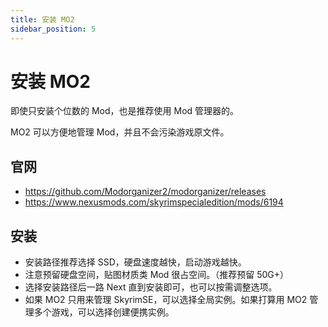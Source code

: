 ```yaml
---
title: 安装 MO2
sidebar_position: 5
---
```


# 安装 MO2

即使只安装个位数的 Mod，也是推荐使用 Mod 管理器的。

MO2 可以方便地管理 Mod，并且不会污染游戏原文件。

## 官网

- https://github.com/Modorganizer2/modorganizer/releases
- https://www.nexusmods.com/skyrimspecialedition/mods/6194

## 安装

- 安装路径推荐选择 SSD，硬盘速度越快，启动游戏越快。
- 注意预留硬盘空间，贴图材质类 Mod 很占空间。（推荐预留 50G+）
- 选择安装路径后一路 Next 直到安装即可，也可以按需调整选项。
- 如果 MO2 只用来管理 SkyrimSE，可以选择全局实例。如果打算用 MO2 管理多个游戏，可以选择创建便携实例。

